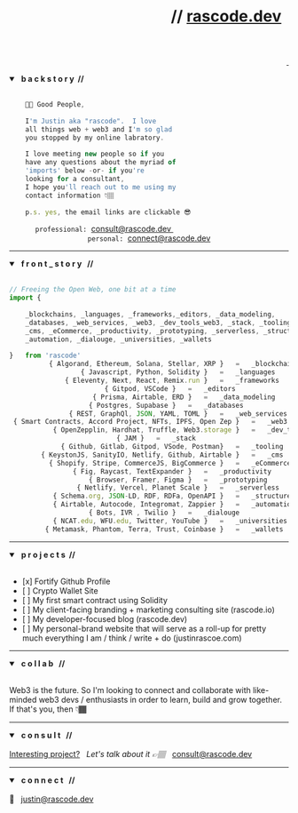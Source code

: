 <header>
	<h1 align="right">// <a href="https://rascode.dev">rascode.dev</a> &nbsp;</h1>
</header>

<p align="right">
<a aria-label="Connect rascode on LinkedIn //" href="https://linkedin.com/in/rascode">
    <img alt="" src="https://img.shields.io/badge/Connect-white.svg?style=for-the-badge&logo=LinkedIn&logoColor=rgb(0,114,177)">
  </a>
  <a aria-label="Follow rascode on Twitter" href="https://twitter.com/_rascode">
    <img alt="" src="https://img.shields.io/badge/Follow-white.svg?style=for-the-badge&logo=Twitter">
  </a> 

</p>

<section class="backstory">
<details open>
	<summary><strong> &nbsp; b a c k s t o r y &nbsp;// </strong> </summary>
	
<br/>
	
```js 
	👋🏽 Good People,                   								 
			
	I'm Justin aka "rascode".  I love 
	all things web + web3 and I'm so glad 
	you stopped by my online labratory.  
	
	I love meeting new people so if you 
	have any questions about the myriad of 
	'imports' below -or- if you're 
	looking for a consultant, 
	I hope you'll reach out to me using my 
	contact information 👇🏽 
	
	p.s. yes, the email links are clickable 😎

```
<div align="center">
<code>professional:</code>&nbsp;&nbsp;<a href="mailto:consult@rascode.dev?subject=1:1 Consultation via Github">consult@rascode.dev </a>
&nbsp;&nbsp;&nbsp;&nbsp;&nbsp;&nbsp;&nbsp;&nbsp;&nbsp;&nbsp;&nbsp;&nbsp;&nbsp;&nbsp;&nbsp;&nbsp;&nbsp;&nbsp;&nbsp;&nbsp;
&nbsp;&nbsp;&nbsp;&nbsp;&nbsp;&nbsp;&nbsp;&nbsp;&nbsp;&nbsp;&nbsp;&nbsp;&nbsp;&nbsp;&nbsp;&nbsp;&nbsp;&nbsp;&nbsp;&nbsp;
<code>personal:</code>&nbsp;&nbsp;<a href="mailto:connect@rascode.dev?subject=1:1 New Github Connection">connect@rascode.dev</a>
</details>
	
</section><!--end backstory-->
</div>

<hr/>

<section class="front_story">
	<details open>
		<summary> <strong> &nbsp; f r o n t _ s t o r y &nbsp; // </strong></summary>
	<br/>
	
```js
// Freeing the Open Web, one bit at a time
import {
		
    _blockchains, _languages, _frameworks,_editors, _data_modeling, 
    _databases, _web_services, _web3, _dev_tools_web3, _stack, _tooling, 
    _cms, _eCommerce, _productivity, _prototyping, _serverless, _structured_data, 
    _automation, _dialouge, _universities, _wallets
		
}   from 'rascode'	
	      { Algorand, Ethereum, Solana, Stellar, XRP }   =   _blockchains
		          { Javascript, Python, Solidity }   =   _languages
 		      { Eleventy, Next, React, Remix.run }   =   _frameworks
				        { Gitpod, VSCode }   =   _editors
			         { Prisma, Airtable, ERD }   =   _data_modeling
  			  	    { Postgres, Supabase }   =   _databases
		       { REST, GraphQl, JSON, YAML, TOML }   =   _web_services
 { Smart Contracts, Accord Project, NFTs, IPFS, Open Zep }   =   _web3
           { OpenZepplin, Hardhat, Truffle, Web3.storage }   =   _dev_tools_web3
						   { JAM }   =   _stack
	         { Github, Gitlab, Gitpod, VSode, Postman}   =   _tooling
        { KeystonJS, SanityIO, Netlify, Github, Airtable }   =   _cms
	      { Shopify, Stripe, CommerceJS, BigCommerce }   =   _eCommerce
			    { Fig, Raycast, TextExpander }   =   _productivity
			        { Browser, Framer, Figma }   =   _prototyping
		         { Netlify, Vercel, Planet Scale }   =   _serverless 
	       { Schema.org, JSON-LD, RDF, RDFa, OpenAPI }   =   _structured_data
	       { Airtable, Autocode, Integromat, Zappier }   =   _automation
				    { Bots, IVR , Twilio }   =   _dialouge
		   { NCAT.edu, WFU.edu, Twitter, YouTube }   =   _universities
	     { Metamask, Phantom, Terra, Trust, Coinbase }   =   _wallets
```
</details>
</section><!-- end about section-->	

<hr>
	
<section class="building">
  <details open>
	  <summary><strong> &nbsp; p r o j e c t s &nbsp;//</strong> </summary>
    <br/>  
    <ul>
	<li>[x] Fortify Github Profile</li>
	<li>[ ] Crypto Wallet Site</li>
	<li>[ ] My first smart contract using Solidity</li>
      	<li>[ ] My client-facing branding + marketing consulting site (rascode.io)</li>
      	<li>[ ] My developer-focused blog (rascode.dev)</li>
      	<li>[ ] My personal-brand website that will serve as a roll-up for pretty much everything I am / think / write + do (justinrascoe.com)</li>
    </ul>
	  
  </details>
</section> <!-- end building section-->
	
<hr>
	
<section class="collab">
	<details open>
		<summary><strong> &nbsp;  c o l l a b &nbsp; //</strong> </summary>
		<br/>
		<p>Web3 is the future.  So I'm looking to connect and collaborate with like-minded web3 devs / enthusiasts in order to learn, build and grow together.  If that's you, then 👇🏾 </p>
	</details>
</section><!--end collab section-->
	
<hr>

<section class="consult">
	<details open>
  		<summary><strong> &nbsp; c o n s u l t &nbsp; // </strong></summary>
  		<br/>
		<ins>Interesting project?</ins> &nbsp; <em>Let's talk about it 👉🏽 &nbsp; </em> <a href="mailto:consult@rascode.dev?subject=1:1 Consulting :: Gitlab Inquiry">consult@rascode.dev</a>
		</details>
</section>

<hr>
	
<section class="connect">
	<details open>
  		<summary><strong> &nbsp; c o n n e c t &nbsp; // </strong></summary>
  		<br/>
  		📧 &nbsp; <a href="mailto:justin@rascode.dev?subject=New Github Connection">justin@rascode.dev</a>
		</details>
</section><!--end contact-->


